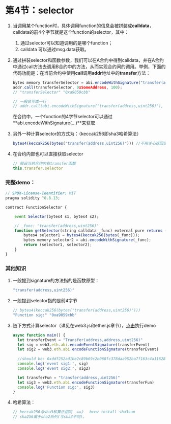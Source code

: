 # 第4节：selector

1. 当调用某个function时，具体调用function的信息会被拼装成**calldata**，calldata的前4个字节就是这个function的selector，其中：

   1. 通过selector可以知道调用的是哪个function；
   2. calldata 可以通过msg.data获取。

2. 通过拼装selector和函数参数，我们可以在A合约中得到calldata，并在A合约中通过call方法去调用B合约中的方法，从而实现合约间的调用。举例，下面的代码功能是：在当前合约中使用**call**调用**addr**地址中的**transfer**方法：

   ```js
   bytes memory transferSelector = abi.encodeWithSignature("transfer(address,uint256)");
   addr.call(transferSelector, 0xSomeAddress, 100);
   // "transferSelector" "0xa9059cbb"
   
   // 一般会写成一行
   // addr.call(abi.encodeWithSignature("transfer(address,uint256)"), 0xSomeAddress, 100);
   ```

   在合约中，一个function的4字节selector可以通过**abi.encodeWithSignature(...)**来获取

3. 另外一种计算selector的方式为：（keccak256即sha3哈希算法）

   ```js
   bytes4(keccak256(bytes("transfer(address,uint256)"))) //不用关心返回值，不用放在这里面计算。
   ```

4. 在合约内部也可以直接获取selector

   ```js
   // 假设当前合约内有transfer函数
   this.transfer.selector
   ```

### 完整demo：

```js
// SPDX-License-Identifier: MIT
pragma solidity ^0.8.13;

contract FunctionSelector {

    event Selector(bytes4 s1, bytes4 s2);

    // _func: "transfer(address,uint256)"
    function getSelector(string calldata _func) external pure returns (bytes4, bytes memory) {
        bytes4 selector1 = bytes4(keccak256(bytes(_func)));
        bytes memory selector2 = abi.encodeWithSignature(_func);
        return (selector1, selector2);
    }
}
```

### 其他知识

1. 一般提到signature的方法指的是函数原型：

   ```js
   "transfer(address,uint256)"
   ```

2. 一般提到selector指的是前4字节

   ```js
   // bytes4(keccak256(bytes("transfer(address,uint256)")))
   "Function sig:" "0xa9059cbb"
   ```

3. 链下方式计算selector（详见在web3.js和ether.js章节），[点击](https://web3playground.io/QmRkM4oxkQVTV7JcGxuUpnYvuA2yhMWg867DnFiNVE1Y9K)执行demo

   ```js
   async function main() {
     let transferEvent = "Transfer(address,address,uint256)"
     let sig = web3.eth.abi.encodeEventSignature(transferEvent)
     let sig2 = web3.eth.abi.encodeFunctionSignature(transferEvent)
     
     //should be: 0xddf252ad1be2c89b69c2b068fc378daa952ba7f163c4a11628f55a4df523b3ef
     console.log('event sig1:', sig)
     console.log('event sig2:', sig2)
   
     let transferFun = "transfer(address,uint256)"
     let sig3 = web3.eth.abi.encodeFunctionSignature(transferFun)
     console.log('Function sig:', sig3)
   }
   ```

4. 哈希算法：

   ```js
   // keccak256与sha3和算法相同  ==》  brew install sha3sum
   // sha256属于sha2系列(与sha3不同)。
   ```







